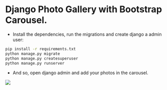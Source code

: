 # Django Photo Gallery with Bootstrap Carousel.

- Install the dependencies, run the migrations and create django a admin user:

```sh
pip install -r requirements.txt
python manage.py migrate
python manage.py createsuperuser
python manage.py runserver
```
- And so, open django admin and add your photos in the carousel.



![](http://i66.tinypic.com/11khavq.png)